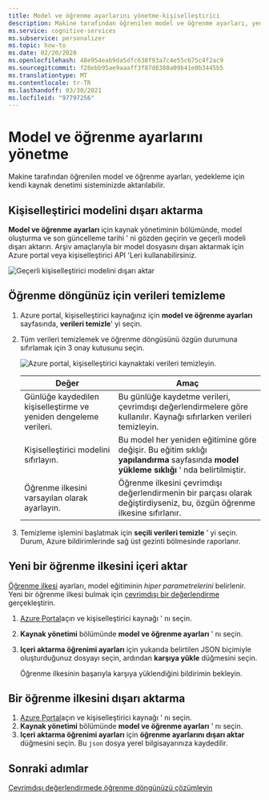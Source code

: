 ```yaml
---
title: Model ve öğrenme ayarlarını yönetme-kişiselleştirici
description: Makine tarafından öğrenilen model ve öğrenme ayarları, yedekleme için kendi kaynak denetimi sisteminizde aktarılabilir.
ms.service: cognitive-services
ms.subservice: personalizer
ms.topic: how-to
ms.date: 02/20/2020
ms.openlocfilehash: 48e954eab9da5dfc638f93a7c4e55c675c4f2ac9
ms.sourcegitcommit: f28ebb95ae9aaaff3f87d8388a09b41e0b3445b5
ms.translationtype: MT
ms.contentlocale: tr-TR
ms.lasthandoff: 03/30/2021
ms.locfileid: "97797256"
---
```

# <a name="how-to-manage-model-and-learning-settings"></a>Model ve öğrenme ayarlarını yönetme

Makine tarafından öğrenilen model ve öğrenme ayarları, yedekleme için kendi kaynak denetimi sisteminizde aktarılabilir.

## <a name="export-the-personalizer-model"></a>Kişiselleştirici modelini dışarı aktarma

**Model ve öğrenme ayarları** için kaynak yönetiminin bölümünde, model oluşturma ve son güncelleme tarihi ' ni gözden geçirin ve geçerli modeli dışarı aktarın. Arşiv amaçlarıyla bir model dosyasını dışarı aktarmak için Azure portal veya kişiselleştirici API 'Leri kullanabilirsiniz.

![Geçerli kişiselleştirici modelini dışarı aktar](media/settings/export-current-personalizer-model.png)

## <a name="clear-data-for-your-learning-loop"></a>Öğrenme döngünüz için verileri temizleme

1. Azure portal, kişiselleştirici kaynağınız için **model ve öğrenme ayarları** sayfasında, **verileri temizle**' yi seçin.
1. Tüm verileri temizlemek ve öğrenme döngüsünü özgün durumuna sıfırlamak için 3 onay kutusunu seçin.

    ![Azure portal, kişiselleştirici kaynaktaki verileri temizleyin.](./media/settings/clear-data-from-personalizer-resource.png)

    |Değer|Amaç|
    |--|--|
    |Günlüğe kaydedilen kişiselleştirme ve yeniden dengeleme verileri.|Bu günlüğe kaydetme verileri, çevrimdışı değerlendirmelere göre kullanılır. Kaynağı sıfırlarken verileri temizleyin.|
    |Kişiselleştirici modelini sıfırlayın.|Bu model her yeniden eğitimine göre değişir. Bu eğitim sıklığı **yapılandırma** sayfasında **model yükleme sıklığı** ' nda belirtilmiştir. |
    |Öğrenme ilkesini varsayılan olarak ayarlayın.|Öğrenme ilkesini çevrimdışı değerlendirmenin bir parçası olarak değiştirdiyseniz, bu, özgün öğrenme ilkesine sıfırlanır.|

1. Temizleme işlemini başlatmak için **seçili verileri temizle** ' yi seçin. Durum, Azure bildirimlerinde sağ üst gezinti bölmesinde raporlanır.

## <a name="import-a-new-learning-policy"></a>Yeni bir öğrenme ilkesini içeri aktar

[Öğrenme ilkesi](concept-active-learning.md#understand-learning-policy-settings) ayarları, model eğitiminin _hiper parametrelerini_ belirlenir. Yeni bir öğrenme ilkesi bulmak için [çevrimdışı bir değerlendirme](how-to-offline-evaluation.md) gerçekleştirin.

1. [Azure Portal](https://portal.azure.com)açın ve kişiselleştirici kaynağı ' nı seçin.
1. **Kaynak yönetimi** bölümünde **model ve öğrenme ayarları** ' nı seçin.
1. **Içeri aktarma öğrenimi ayarları** için yukarıda belirtilen JSON biçimiyle oluşturduğunuz dosyayı seçin, ardından **karşıya yükle** düğmesini seçin.

    Öğrenme ilkesinin başarıyla karşıya yüklendiğini bildirimin bekleyin.

## <a name="export-a-learning-policy"></a>Bir öğrenme ilkesini dışarı aktarma

1. [Azure Portal](https://portal.azure.com)açın ve kişiselleştirici kaynağı ' nı seçin.
1. **Kaynak yönetimi** bölümünde **model ve öğrenme ayarları** ' nı seçin.
1. **Içeri aktarma öğrenimi ayarları** için **öğrenme ayarlarını dışarı aktar** düğmesini seçin. Bu `json` dosya yerel bilgisayarınıza kaydedilir.

## <a name="next-steps"></a>Sonraki adımlar

[Çevrimdışı değerlendirmede öğrenme döngünüzü çözümleyin](how-to-offline-evaluation.md)
